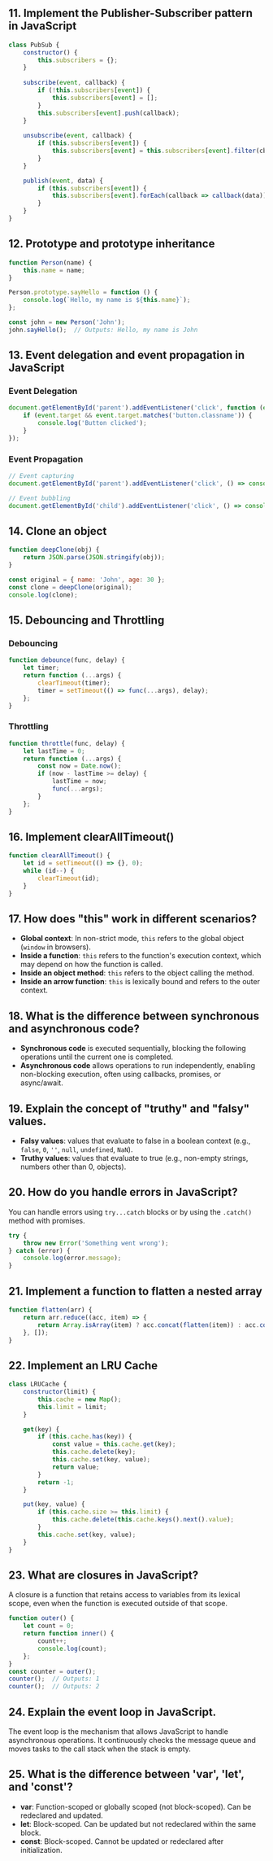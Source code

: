 
## 11. Implement the Publisher-Subscriber pattern in JavaScript
```javascript
class PubSub {
    constructor() {
        this.subscribers = {};
    }
    
    subscribe(event, callback) {
        if (!this.subscribers[event]) {
            this.subscribers[event] = [];
        }
        this.subscribers[event].push(callback);
    }
    
    unsubscribe(event, callback) {
        if (this.subscribers[event]) {
            this.subscribers[event] = this.subscribers[event].filter(cb => cb !== callback);
        }
    }

    publish(event, data) {
        if (this.subscribers[event]) {
            this.subscribers[event].forEach(callback => callback(data));
        }
    }
}
```

## 12. Prototype and prototype inheritance
```javascript
function Person(name) {
    this.name = name;
}

Person.prototype.sayHello = function () {
    console.log(`Hello, my name is ${this.name}`);
};

const john = new Person('John');
john.sayHello();  // Outputs: Hello, my name is John
```

## 13. Event delegation and event propagation in JavaScript
### Event Delegation
```javascript
document.getElementById('parent').addEventListener('click', function (event) {
    if (event.target && event.target.matches('button.classname')) {
        console.log('Button clicked');
    }
});
```

### Event Propagation
```javascript
// Event capturing
document.getElementById('parent').addEventListener('click', () => console.log('Parent Capturing'), true);

// Event bubbling
document.getElementById('child').addEventListener('click', () => console.log('Child Bubbling'));
```

## 14. Clone an object
```javascript
function deepClone(obj) {
    return JSON.parse(JSON.stringify(obj));
}

const original = { name: 'John', age: 30 };
const clone = deepClone(original);
console.log(clone);
```

## 15. Debouncing and Throttling
### Debouncing
```javascript
function debounce(func, delay) {
    let timer;
    return function (...args) {
        clearTimeout(timer);
        timer = setTimeout(() => func(...args), delay);
    };
}
```

### Throttling
```javascript
function throttle(func, delay) {
    let lastTime = 0;
    return function (...args) {
        const now = Date.now();
        if (now - lastTime >= delay) {
            lastTime = now;
            func(...args);
        }
    };
}
```

## 16. Implement clearAllTimeout()
```javascript
function clearAllTimeout() {
    let id = setTimeout(() => {}, 0);
    while (id--) {
        clearTimeout(id);
    }
}
```

## 17. How does "this" work in different scenarios?
- **Global context**: In non-strict mode, `this` refers to the global object (`window` in browsers).
- **Inside a function**: `this` refers to the function's execution context, which may depend on how the function is called.
- **Inside an object method**: `this` refers to the object calling the method.
- **Inside an arrow function**: `this` is lexically bound and refers to the outer context.
  
## 18. What is the difference between synchronous and asynchronous code?
- **Synchronous code** is executed sequentially, blocking the following operations until the current one is completed.
- **Asynchronous code** allows operations to run independently, enabling non-blocking execution, often using callbacks, promises, or async/await.

## 19. Explain the concept of "truthy" and "falsy" values.
- **Falsy values**: values that evaluate to false in a boolean context (e.g., `false`, `0`, `''`, `null`, `undefined`, `NaN`).
- **Truthy values**: values that evaluate to true (e.g., non-empty strings, numbers other than 0, objects).

## 20. How do you handle errors in JavaScript?
You can handle errors using `try...catch` blocks or by using the `.catch()` method with promises.
```javascript
try {
    throw new Error('Something went wrong');
} catch (error) {
    console.log(error.message);
}
```

## 21. Implement a function to flatten a nested array
```javascript
function flatten(arr) {
    return arr.reduce((acc, item) => {
        return Array.isArray(item) ? acc.concat(flatten(item)) : acc.concat(item);
    }, []);
}
```

## 22. Implement an LRU Cache
```javascript
class LRUCache {
    constructor(limit) {
        this.cache = new Map();
        this.limit = limit;
    }

    get(key) {
        if (this.cache.has(key)) {
            const value = this.cache.get(key);
            this.cache.delete(key);
            this.cache.set(key, value);
            return value;
        }
        return -1;
    }

    put(key, value) {
        if (this.cache.size >= this.limit) {
            this.cache.delete(this.cache.keys().next().value);
        }
        this.cache.set(key, value);
    }
}
```

## 23. What are closures in JavaScript?
A closure is a function that retains access to variables from its lexical scope, even when the function is executed outside of that scope.
```javascript
function outer() {
    let count = 0;
    return function inner() {
        count++;
        console.log(count);
    };
}
const counter = outer();
counter();  // Outputs: 1
counter();  // Outputs: 2
```

## 24. Explain the event loop in JavaScript.
The event loop is the mechanism that allows JavaScript to handle asynchronous operations. It continuously checks the message queue and moves tasks to the call stack when the stack is empty.

## 25. What is the difference between 'var', 'let', and 'const'?
- **var**: Function-scoped or globally scoped (not block-scoped). Can be redeclared and updated.
- **let**: Block-scoped. Can be updated but not redeclared within the same block.
- **const**: Block-scoped. Cannot be updated or redeclared after initialization.
